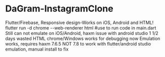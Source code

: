# DaGram-InstagramClone

Flutter/Firebase, Responsive design-Works on iOS, Android and HTML!
flutter run -d chrome --web-renderer html #use to run code in main.dart
Still can not emulate on iOS/Android, haxm issue with android studio 1 1/2 days wasted
HTML chrome/Windows works for debugging now
Emulation works, requires haxm 7.6.5 NOT 7.8 to work with flutter/android studio emulation, manual install to fix